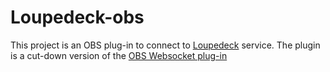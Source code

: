 # Loupedeck-obs
This project is an OBS plug-in to connect to <a href="https://loupedeck.com">Loupedeck</a> service. 
The plugin is a cut-down version of the <a href="https://github.com/Palakis/obs-websocket">OBS Websocket plug-in</a>
